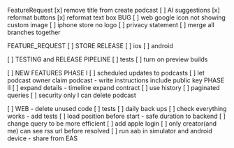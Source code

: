 
FeatureRequest
[x] remove title from create podcast
[ ] AI suggestions
[x] reformat buttons
[x] reformat text box
BUG
[ ] web google icon not showing custom image
[ ] iphone store no logo
[ ] privacy statement
[ ] merge all branches together

FEATURE_REQUEST 
[ ] STORE RELEASE
[ ] ios
[ ] android

[ ] TESTING and RELEASE PIPELINE
[ ] tests
[ ] turn on preview builds

[ ] NEW FEATURES
PHASE I
[ ] scheduled updates to podcasts
[ ] let podcast owner claim podcast - write instructions include public key 
PHASE II
[ ] expand details - timeline expand contract
[ ] use history
[ ] paginated queries
[ ] security only I can delete podcast 

[ ] WEB - delete unused code
[ ] tests
[ ] daily back ups
[ ]  check everything works - add tests
[ ] load position before start - safe duration to backend
[ ] change query to be more efficient
[ ] add apple login
[ ] only creator(and me) can see rss url before resolved
[ ] run aab in simulator and android device - share from EAS


